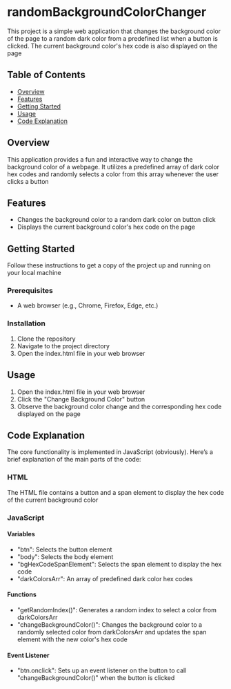 # randomBackgroundColorChanger
This project is a simple web application that changes the background color of the page 
to a random dark color from a predefined list when a button is clicked. 
The current background color's hex code is also displayed on the page

## Table of Contents
- [Overview](#overview)
- [Features](#features)
- [Getting Started](#getting-started)
- [Usage](#usage)
- [Code Explanation](#code-explanation)

## Overview
This application provides a fun and interactive way to change the background color of a webpage. 
It utilizes a predefined array of dark color hex codes and randomly selects a color from this array whenever the user clicks a button

## Features
- Changes the background color to a random dark color on button click
- Displays the current background color's hex code on the page

## Getting Started
Follow these instructions to get a copy of the project up and running on your local machine

### Prerequisites
- A web browser (e.g., Chrome, Firefox, Edge, etc.)

### Installation
1. Clone the repository
2. Navigate to the project directory
3. Open the index.html file in your web browser

## Usage
1. Open the index.html file in your web browser
2. Click the "Change Background Color" button
3. Observe the background color change and the corresponding hex code displayed on the page

## Code Explanation
The core functionality is implemented in JavaScript (obviously). Here’s a brief explanation of the main parts of the code:

### HTML
The HTML file contains a button and a span element to display the hex code of the current background color

### JavaScript
#### Variables
- "btn": Selects the button element
- "body": Selects the body element
- "bgHexCodeSpanElement": Selects the span element to display the hex code
- "darkColorsArr": An array of predefined dark color hex codes

#### Functions
- "getRandomIndex()": Generates a random index to select a color from darkColorsArr
- "changeBackgroundColor()": Changes the background color to a randomly selected color from darkColorsArr and updates the span element with the new color's hex code

#### Event Listener
- "btn.onclick": Sets up an event listener on the button to call "changeBackgroundColor()" when the button is clicked
